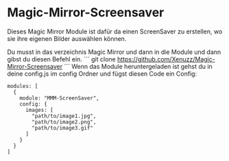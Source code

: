 # Magic-Mirror-Screensaver

Dieses Magic Mirror Module ist dafür da einen ScreenSaver zu erstellen, wo sie ihre eigenen Bilder auswählen können. 

Du musst in das verzeichnis Magic Mirror und dann in die Module und dann gibst du diesen Befehl ein.
´´´
git clone https://github.com/Xenuzz/Magic-Mirror-Screensaver
´´´
Wenn das Module heruntergeladen ist gehst du in deine config.js im config Ordner
und fügst diesen Code ein
Config: 
```
modules: [
  {
    module: "MMM-ScreenSaver",
    config: {
      images: [
        "path/to/image1.jpg",
        "path/to/image2.png",
        "path/to/image3.gif"
      ]
    }
  }
]
```
